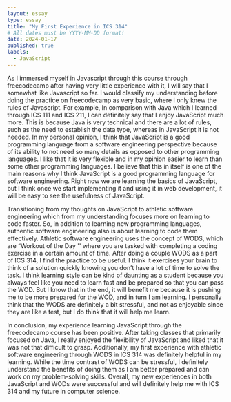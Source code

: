 ```yaml
---
layout: essay
type: essay
title: "My First Experience in ICS 314"
# All dates must be YYYY-MM-DD format!
date: 2024-01-17
published: true
labels:
  - JavaScript
---
```


As I immersed myself in Javascript through this course through freecodecamp after having very little experience with it, I will say that I somewhat like Javascript so far. I would classify my understanding before doing the practice on freecodecamp as very basic, where I only knew the rules of Javascript. For example,  In comparison with Java which I learned through ICS 111 and ICS 211, I can definitely say that I enjoy JavaScript much more. This is because Java is very technical and there are a lot of rules, such as the need to establish the data type, whereas in JavaScript it is not needed. In my personal opinion, I think that JavaScript is a good programming language from a software engineering perspective because of its ability to not need so many details as opposed to other programming languages. I like that it is very flexible and in my opinion easier to learn than some other programming languages. I believe that this in itself is one of the main reasons why I think JavaScript is a good programming language for software engineering. Right now we are learning the basics of JavaScript, but I think once we start implementing it and using it in web development, it will be easy to see the usefulness of JavaScript.

Transitioning from my thoughts on JavaScript to athletic software engineering which from my understanding focuses more on learning to code faster. So, in addition to learning new programming languages, authentic software engineering also is about learning to code them effectively. Athletic software engineering uses the concept of WODS, which are “Workout of the Day '' where you are tasked with completing a coding exercise in a certain amount of time. After doing a couple WODS as a part of ICS 314, I find the practice to be useful. I think it exercises your brain to think of a solution quickly knowing you don’t have a lot of time to solve the task. I think learning style can be kind of daunting as a student because you always feel like you need to learn fast and be prepared so that you can pass the WOD. But I know that in the end, it will benefit me because it is pushing me to be more prepared for the WOD, and in turn I am learning. I personally think that the WODS are definitely a bit stressful, and not as enjoyable since they are like a test, but I do think that it will help me learn. 

In conclusion, my experience learning JavaScript through the freecodecamp course has been positive. After taking classes that primarily focused on Java, I really enjoyed the flexibility of JavaScript and liked that it was not that difficult to grasp. Additionally, my first experience with athletic software engineering through WODS in ICS 314 was definitely helpful in my learning. While the time contrast of WODS can be stressful, I definitely understand the benefits of doing them as I am better prepared and can work on my problem-solving skills. Overall, my new experiences in both JavaScript and WODs were successful and will definitely help me with ICS 314 and my future in computer science. 
